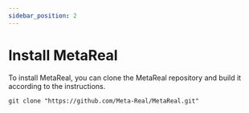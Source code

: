 ```yaml
---
sidebar_position: 2
---
```


# Install MetaReal

To install MetaReal, you can clone the MetaReal repository and build it according to the instructions.
```
git clone "https://github.com/Meta-Real/MetaReal.git"
```
